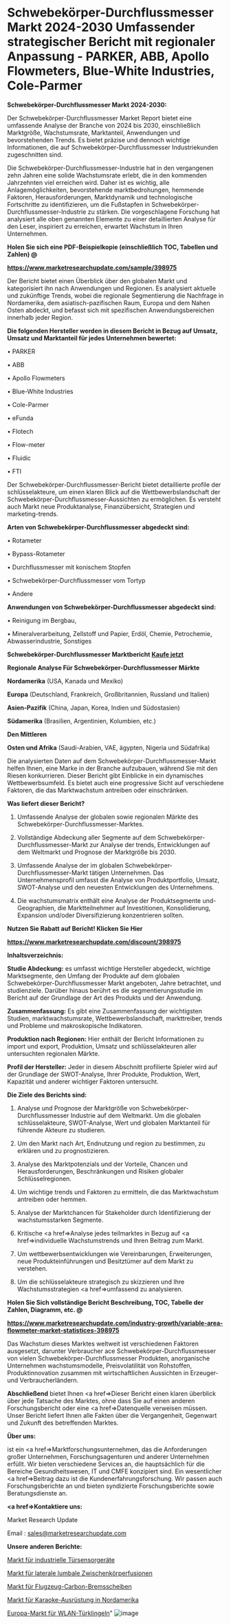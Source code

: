 # Schwebekörper-Durchflussmesser Markt 2024-2030 Umfassender strategischer Bericht mit regionaler Anpassung - PARKER, ABB, Apollo Flowmeters, Blue-White Industries, Cole-Parmer

<strong>Schwebekörper-Durchflussmesser Markt 2024-2030:</strong>

Der Schwebekörper-Durchflussmesser Market Report bietet eine umfassende Analyse der Branche von 2024 bis 2030, einschließlich Marktgröße, Wachstumsrate, Marktanteil, Anwendungen und bevorstehenden Trends. Es bietet präzise und dennoch wichtige Informationen, die auf Schwebekörper-Durchflussmesser Industriekunden zugeschnitten sind.

Die Schwebekörper-Durchflussmesser-Industrie hat in den vergangenen zehn Jahren eine solide Wachstumsrate erlebt, die in den kommenden Jahrzehnten viel erreichen wird. Daher ist es wichtig, alle Anlagemöglichkeiten, bevorstehende marktbedrohungen, hemmende Faktoren, Herausforderungen, Marktdynamik und technologische Fortschritte zu identifizieren, um die Fußstapfen in Schwebekörper-Durchflussmesser-Industrie zu stärken. Die vorgeschlagene Forschung hat analysiert alle oben genannten Elemente zu einer detaillierten Analyse für den Leser, inspiriert zu erreichen, erwartet Wachstum in Ihren Unternehmen.



<strong>Holen Sie sich eine PDF-Beispielkopie (einschließlich TOC, Tabellen und Zahlen) @
</strong>

<strong><a href=https://www.marketresearchupdate.com/sample/398975>

<strong>https://www.marketresearchupdate.com/sample/398975</u></font></a></strong></strong>

Der Bericht bietet einen Überblick über den globalen Markt und kategorisiert ihn nach Anwendungen und Regionen. Es analysiert aktuelle und zukünftige Trends, wobei die regionale Segmentierung die Nachfrage in Nordamerika, dem asiatisch-pazifischen Raum, Europa und dem Nahen Osten abdeckt, und befasst sich mit spezifischen Anwendungsbereichen innerhalb jeder Region.



<strong>Die folgenden Hersteller werden in diesem Bericht in Bezug auf Umsatz, Umsatz und Marktanteil für jedes Unternehmen bewertet:</strong>

• PARKER

• ABB

• Apollo Flowmeters

• Blue-White Industries

• Cole-Parmer

• eFunda

• Flotech

• Flow-meter

• Fluidic

• FTI

Der Schwebekörper-Durchflussmesser-Bericht bietet detaillierte profile der schlüsselakteure, um einen klaren Blick auf die Wettbewerbslandschaft der Schwebekörper-Durchflussmesser-Aussichten zu ermöglichen. Es versteht auch Markt neue Produktanalyse, Finanzübersicht, Strategien und marketing-trends.



<strong>Arten von Schwebekörper-Durchflussmesser abgedeckt sind:</strong>

• Rotameter

• Bypass-Rotameter

• Durchflussmesser mit konischem Stopfen

• Schwebekörper-Durchflussmesser vom Tortyp

• Andere



<strong>Anwendungen von Schwebekörper-Durchflussmesser abgedeckt sind:</strong>

• Reinigung im Bergbau,

• Mineralverarbeitung, Zellstoff und Papier, Erdöl, Chemie, Petrochemie, Abwasserindustrie, Sonstiges



<strong>Schwebekörper-Durchflussmesser Marktbericht <a href=https://www.marketresearchupdate.com/buynow/398975>Kaufe jetzt</a></strong>



<strong>Regionale Analyse Für Schwebekörper-Durchflussmesser Märkte</strong>



<strong>Nordamerika</strong> (USA, Kanada und Mexiko)



<strong>Europa</strong> (Deutschland, Frankreich, Großbritannien, Russland und Italien)



<strong>Asien-Pazifik</strong> (China, Japan, Korea, Indien und Südostasien)



<strong>Südamerika</strong> (Brasilien, Argentinien, Kolumbien, etc.)



<strong>Den Mittleren</strong> 

<strong>Osten und Afrika</strong> (Saudi-Arabien, VAE, ägypten, Nigeria und Südafrika)

Die analysierten Daten auf dem Schwebekörper-Durchflussmesser-Markt helfen Ihnen, eine Marke in der Branche aufzubauen, während Sie mit den Riesen konkurrieren. Dieser Bericht gibt Einblicke in ein dynamisches Wettbewerbsumfeld. Es bietet auch eine progressive Sicht auf verschiedene Faktoren, die das Marktwachstum antreiben oder einschränken.



<strong>Was liefert dieser Bericht?</strong>

1. Umfassende Analyse der globalen sowie regionalen Märkte des Schwebekörper-Durchflussmesser-Marktes.

2. Vollständige Abdeckung aller Segmente auf dem Schwebekörper-Durchflussmesser-Markt zur Analyse der trends, Entwicklungen auf dem Weltmarkt und Prognose der Marktgröße bis 2030.

3. Umfassende Analyse der im globalen Schwebekörper-Durchflussmesser-Markt tätigen Unternehmen. Das Unternehmensprofil umfasst die Analyse von Produktportfolio, Umsatz, SWOT-Analyse und den neuesten Entwicklungen des Unternehmens.

4. Die wachstumsmatrix enthält eine Analyse der Produktsegmente und-Geographien, die Marktteilnehmer auf Investitionen, Konsolidierung, Expansion und/oder Diversifizierung konzentrieren sollten.



<strong>Nutzen Sie Rabatt auf Bericht! Klicken Sie Hier
</strong>

<strong><a href=https://www.marketresearchupdate.com/discount/398975>https://www.marketresearchupdate.com/discount/398975</b></u></font></strong></a>



<strong>Inhaltsverzeichnis:</strong>



<strong>Studie Abdeckung:</strong> es umfasst wichtige Hersteller abgedeckt, wichtige Marktsegmente, den Umfang der Produkte auf dem globalen Schwebekörper-Durchflussmesser Markt angeboten, Jahre betrachtet, und studienziele. Darüber hinaus berührt es die segmentierungsstudie im Bericht auf der Grundlage der Art des Produkts und der Anwendung.



<strong>Zusammenfassung:</strong> Es gibt eine Zusammenfassung der wichtigsten Studien, marktwachstumsrate, Wettbewerbslandschaft, markttreiber, trends und Probleme und makroskopische Indikatoren.



<strong>Produktion nach Regionen:</strong> Hier enthält der Bericht Informationen zu import und export, Produktion, Umsatz und schlüsselakteuren aller untersuchten regionalen Märkte.



<strong>Profil der Hersteller:</strong> Jeder in diesem Abschnitt profilierte Spieler wird auf der Grundlage der SWOT-Analyse, Ihrer Produkte, Produktion, Wert, Kapazität und anderer wichtiger Faktoren untersucht.



<strong>Die Ziele des Berichts sind:</strong>

1) Analyse und Prognose der Marktgröße von Schwebekörper-Durchflussmesser Industrie auf dem Weltmarkt.
Um die globalen schlüsselakteure, SWOT-Analyse, Wert und globalen Marktanteil für führende Akteure zu studieren.

2) Um den Markt nach Art, Endnutzung und region zu bestimmen, zu erklären und zu prognostizieren.

3) Analyse des Marktpotenzials und der Vorteile, Chancen und Herausforderungen, Beschränkungen und Risiken globaler Schlüsselregionen.

4) Um wichtige trends und Faktoren zu ermitteln, die das Marktwachstum antreiben oder hemmen.

5) Analyse der Marktchancen für Stakeholder durch Identifizierung der wachstumsstarken Segmente.

6) Kritische <a href=>Analyse</a> jedes teilmarktes in Bezug auf <a href=>individuelle</a> Wachstumstrends und Ihren Beitrag zum Markt.

7) Um wettbewerbsentwicklungen wie Vereinbarungen, Erweiterungen, neue Produkteinführungen und Besitztümer auf dem Markt zu verstehen.

8) Um die schlüsselakteure strategisch zu skizzieren und Ihre Wachstumsstrategien <a href=>umfassend</a> zu analysieren.



<strong>Holen Sie Sich vollständige Bericht Beschreibung, TOC, Tabelle der Zahlen, Diagramm, etc. @ </strong>

<strong><a href=https://www.marketresearchupdate.com/industry-growth/variable-area-flowmeter-market-statistices-398975>https://www.marketresearchupdate.com/industry-growth/variable-area-flowmeter-market-statistices-398975</a></font></strong>

Das Wachstum dieses Marktes weltweit ist verschiedenen Faktoren ausgesetzt, darunter Verbraucher ace Schwebekörper-Durchflussmesser von vielen Schwebekörper-Durchflussmesser Produkten, anorganische Unternehmen wachstumsmodelle, Preisvolatilität von Rohstoffen, Produktinnovation zusammen mit wirtschaftlichen Aussichten in Erzeuger-und Verbraucherländern.



<strong>Abschließend</strong> bietet Ihnen <a href=>Dieser</a> Bericht einen klaren überblick über jede Tatsache des Marktes, ohne dass Sie auf einen anderen Forschungsbericht oder eine <a href=>Datenquelle</a> verweisen müssen. Unser Bericht liefert Ihnen alle Fakten über die Vergangenheit, Gegenwart und Zukunft des betreffenden Marktes.



<strong>Über uns:</strong>

 ist ein <a href=>Marktfors</a>chungsunternehmen, das die Anforderungen großer Unternehmen, Forschungsagenturen und anderer Unternehmen erfüllt. Wir bieten verschiedene Services an, die hauptsächlich für die Bereiche Gesundheitswesen, IT und CMFE konzipiert sind. Ein wesentlicher <a href=>Beitrag</a> dazu ist die Kundenerfahrungsforschung. Wir passen auch Forschungsberichte an und bieten syndizierte Forschungsberichte sowie Beratungsdienste an.



<strong><a href=>Kontaktiere uns:</a></strong>

Market Research Update

Email : sales@marketresearchupdate.com



<strong>Unsere anderen Berichte:</strong>

<a href=https://www.linkedin.com/pulse/industrial-door-sensing-devices-market-expects-see-significant>Markt für industrielle Türsensorgeräte</a>

<a href=https://www.linkedin.com/pulse/lateral-lumbar-interbody-fusion-market-2023-remarking>Markt für laterale lumbale Zwischenkörperfusionen</a>

<a href=https://www.linkedin.com/pulse/aircraft-carbon-brake-disc-market-2023-remarking>Markt für Flugzeug-Carbon-Bremsscheiben</a>

<a href=https://www.linkedin.com/pulse/north-america-karaoke-equipment-market-analysis>Markt für Karaoke-Ausrüstung in Nordamerika</a>

<a href=https://www.linkedin.com/pulse/europe-wifi-door-bell-market-2023-usd-explained-effective>Europa-Markt für WLAN-Türklingeln</a>"
![image](https://github.com/RushikeshRI/news24analysis/assets/164026548/4f438bf2-81b5-4462-b2d4-8b22c7b0b9c1)
